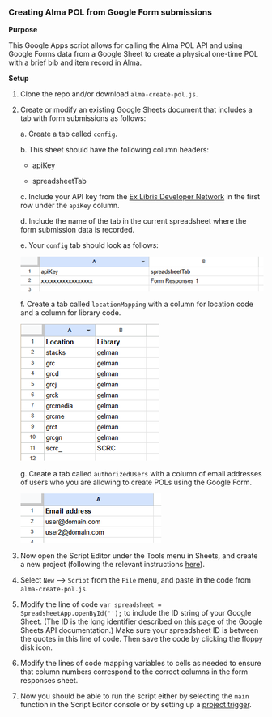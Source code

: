 ### Creating Alma POL from Google Form submissions ###

**Purpose**

This Google Apps script allows for calling the Alma POL API and using Google Forms data from a Google Sheet to create a physical one-time POL with a brief bib and item record in Alma.

**Setup**

1. Clone the repo and/or download `alma-create-pol.js`.

2. Create or modify an existing Google Sheets document that includes a tab with form submissions as follows:
   
   a. Create a tab called `config`.
   
   b. This sheet should have the following column headers:
     
     - apiKey
     
     - spreadsheetTab

   c. Include your API key from the [Ex Libris Developer Network](https://developers.exlibrisgroup.com/) in the first row under the `apiKey` column.

   d. Include the name of the tab in the current spreadsheet where the form submission data is recorded.
   
   e. Your `config` tab should look as follows: 

   ![screenshot from Google Sheets, showing a spreadsheet with two columns of data.](config.png)

   f. Create a tab called `locationMapping` with a column for location code and a column for library code.

   ![screenshot from Google Sheets, showing a spreadsheet with two columns of data.](location.png)

   g. Create a tab called `authorizedUsers` with a column of email addresses of users who you are allowing to create POLs using the Google Form.

   ![screenshot from Google Sheets, showing a spreadsheet with two columns of data.](authorization.png)


3. Now open the Script Editor under the Tools menu in Sheets, and create a new project (following the relevant instructions [here](https://developers.google.com/apps-script/guides/sheets)). 

4. Select `New` --> `Script` from the `File` menu, and paste in the code from `alma-create-pol.js`. 

5. Modify the line of code `var spreadsheet = SpreadsheetApp.openById('');` to include the ID string of your Google Sheet. (The ID is the long identifier described on [this page](https://developers.google.com/sheets/api/guides/concepts) of the Google Sheets API documentation.) Make sure your spreadsheet ID is between the quotes in this line of code. Then save the code by clicking the floppy disk icon.

6. Modify the lines of code mapping variables to cells as needed to ensure that column numbers correspond to the correct columns in the form responses sheet.

7. Now you should be able to run the script either by selecting the `main` function in the Script Editor console or by setting up a [project trigger](https://developers.google.com/apps-script/guides/triggers/).
